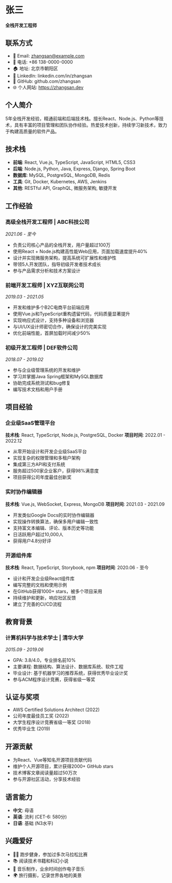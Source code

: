 # 张三
**全栈开发工程师**

## 联系方式
- 📧 Email: zhangsan@example.com
- 📱 电话: +86 138-0000-0000
- 🏠 地址: 北京市朝阳区
- 💼 LinkedIn: linkedin.com/in/zhangsan
- 🐙 GitHub: github.com/zhangsan
- 🌐 个人网站: https://zhangsan.dev

## 个人简介
5年全栈开发经验，精通前端和后端技术栈。擅长React、Node.js、Python等技术，具有丰富的项目管理和团队协作经验。热爱技术创新，持续学习新技术，致力于构建高质量的软件产品。

## 技术栈
- **前端**: React, Vue.js, TypeScript, JavaScript, HTML5, CSS3
- **后端**: Node.js, Python, Java, Express, Django, Spring Boot
- **数据库**: MySQL, PostgreSQL, MongoDB, Redis
- **工具**: Git, Docker, Kubernetes, AWS, Jenkins
- **其他**: RESTful API, GraphQL, 微服务架构, 敏捷开发

## 工作经验

### 高级全栈开发工程师 | ABC科技公司
*2021.06 - 至今*

- 负责公司核心产品的全栈开发，用户量超过100万
- 使用React + Node.js构建高性能Web应用，页面加载速度提升40%
- 设计并实现微服务架构，提高系统可扩展性和维护性
- 带领5人开发团队，指导初级开发者技术成长
- 参与产品需求分析和技术方案设计

### 前端开发工程师 | XYZ互联网公司
*2019.03 - 2021.05*

- 开发和维护多个B2C电商平台前端应用
- 使用Vue.js和TypeScript重构遗留代码，代码质量显著提升
- 实现响应式设计，支持多种设备和浏览器
- 与UI/UX设计师密切合作，确保设计的完美实现
- 优化前端性能，首屏加载时间减少50%

### 初级开发工程师 | DEF软件公司
*2018.07 - 2019.02*

- 参与企业级管理系统的开发和维护
- 学习并掌握Java Spring框架和MySQL数据库
- 协助完成系统测试和bug修复
- 编写技术文档和用户手册

## 项目经验

### 企业级SaaS管理平台
**技术栈**: React, TypeScript, Node.js, PostgreSQL, Docker
**项目时间**: 2022.01 - 2022.12

- 从零开始设计和开发企业级SaaS平台
- 实现复杂的权限管理和多租户架构
- 集成第三方API和支付系统
- 服务超过500家企业客户，获得98%满意度
- 项目获得公司年度最佳创新奖

### 实时协作编辑器
**技术栈**: Vue.js, WebSocket, Express, MongoDB
**项目时间**: 2021.03 - 2021.09

- 开发类似Google Docs的实时协作编辑器
- 实现操作转换算法，确保多用户编辑一致性
- 支持富文本编辑、评论、版本历史等功能
- 日活跃用户超过10,000人
- 获得用户4.8分好评

### 开源组件库
**技术栈**: React, TypeScript, Storybook, npm
**项目时间**: 2020.06 - 至今

- 设计和开发企业级React组件库
- 编写完整的文档和使用示例
- 在GitHub获得1000+ stars，被多个项目采用
- 持续维护和更新，响应社区反馈
- 建立了完善的CI/CD流程

## 教育背景

### 计算机科学与技术学士 | 清华大学
*2015.09 - 2019.06*

- GPA: 3.8/4.0，专业排名前10%
- 主要课程: 数据结构、算法设计、数据库系统、软件工程
- 毕业设计: 基于机器学习的推荐系统，获得优秀毕业设计奖
- 参与ACM程序设计竞赛，获得省级一等奖

## 认证与奖项
- AWS Certified Solutions Architect (2022)
- 公司年度最佳员工奖 (2022)
- 大学生程序设计竞赛省级一等奖 (2018)
- 优秀毕业生 (2019)

## 开源贡献
- 为React、Vue等知名开源项目贡献代码
- 维护个人开源项目，累计获得2000+ GitHub stars
- 技术博客文章阅读量超过50万次
- 参与开源社区活动，分享技术经验

## 语言能力
- **中文**: 母语
- **英语**: 流利 (CET-6: 580分)
- **日语**: 基础 (N3水平)

## 兴趣爱好
- 🏃‍♂️ 跑步健身，参加过多次马拉松比赛
- 📚 阅读技术书籍和科幻小说
- 🎵 音乐制作，业余时间创作电子音乐
- 🌍 旅行摄影，记录世界各地的美景 